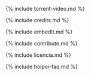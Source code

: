 {% include torrent-video.md %}

<!-- content -->

{% include credits.md %}

{% include embedIt.md %}

{% include contribute.md %}

{% include licencia.md %}

{% include hoipoi-faq.md %}

<!-- /content -->

<link rel="stylesheet" type="text/css" href="style.css">
<link rel="stylesheet" type="text/css" href="https://afeld.github.io/emoji-css/emoji.css">

<!-- Include the latest version of WebTorrent -->
<script src="https://cdn.jsdelivr.net/webtorrent/latest/webtorrent.min.js"></script>

<!-- Moment is used to show a human-readable remaining time -->
<script src="http://momentjs.com/downloads/moment.min.js"></script>

<!-- activate hoipoi cinema -->
<script type="text/javascript" src='torrent-nobackground.js'></script>
